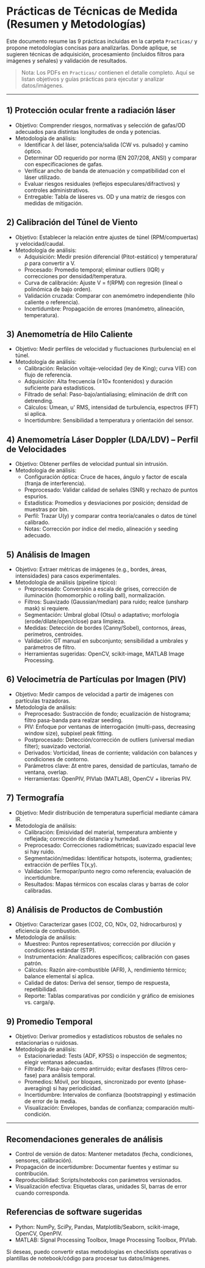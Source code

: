 # Prácticas de Técnicas de Medida (Resumen y Metodologías)

Este documento resume las 9 prácticas incluidas en la carpeta `Practicas/` y propone metodologías concisas para analizarlas. Donde aplique, se sugieren técnicas de adquisición, procesamiento (incluidos filtros para imágenes y señales) y validación de resultados.

> Nota: Los PDFs en `Practicas/` contienen el detalle completo. Aquí se listan objetivos y guías prácticas para ejecutar y analizar datos/imágenes.

---

## 1) Protección ocular frente a radiación láser
- Objetivo: Comprender riesgos, normativas y selección de gafas/OD adecuados para distintas longitudes de onda y potencias.
- Metodología de análisis:
  - Identificar λ del láser, potencia/salida (CW vs. pulsado) y camino óptico.
  - Determinar OD requerido por norma (EN 207/208, ANSI) y comparar con especificaciones de gafas.
  - Verificar ancho de banda de atenuación y compatibilidad con el láser utilizado.
  - Evaluar riesgos residuales (reflejos especulares/difractivos) y controles administrativos.
  - Entregable: Tabla de láseres vs. OD y una matriz de riesgos con medidas de mitigación.

## 2) Calibración del Túnel de Viento
- Objetivo: Establecer la relación entre ajustes de túnel (RPM/compuertas) y velocidad/caudal.
- Metodología de análisis:
  - Adquisición: Medir presión diferencial (Pitot-estático) y temperatura/ρ para convertir a V.
  - Procesado: Promedio temporal; eliminar outliers (IQR) y correcciones por densidad/temperatura.
  - Curva de calibración: Ajuste V = f(RPM) con regresión (lineal o polinómica de bajo orden).
  - Validación cruzada: Comparar con anemómetro independiente (hilo caliente o referencia).
  - Incertidumbre: Propagación de errores (manómetro, alineación, temperatura).

## 3) Anemometría de Hilo Caliente
- Objetivo: Medir perfiles de velocidad y fluctuaciones (turbulencia) en el túnel.
- Metodología de análisis:
  - Calibración: Relación voltaje-velocidad (ley de King); curva V(E) con flujo de referencia.
  - Adquisición: Alta frecuencia (≥10× fcontenidos) y duración suficiente para estadísticos.
  - Filtrado de señal: Paso-bajo/antialiasing; eliminación de drift con detrending.
  - Cálculos: Umean, u' RMS, intensidad de turbulencia, espectros (FFT) si aplica.
  - Incertidumbre: Sensibilidad a temperatura y orientación del sensor.

## 4) Anemometría Láser Doppler (LDA/LDV) – Perfil de Velocidades
- Objetivo: Obtener perfiles de velocidad puntual sin intrusión.
- Metodología de análisis:
  - Configuración óptica: Cruce de haces, ángulo y factor de escala (franja de interferencia).
  - Preprocesado: Validar calidad de señales (SNR) y rechazo de puntos espurios.
  - Estadística: Promedios y desviaciones por posición; densidad de muestras por bin.
  - Perfil: Trazar U(y) y comparar contra teoría/canales o datos de túnel calibrado.
  - Notas: Corrección por índice del medio, alineación y seeding adecuado.

## 5) Análisis de Imagen
- Objetivo: Extraer métricas de imágenes (e.g., bordes, áreas, intensidades) para casos experimentales.
- Metodología de análisis (pipeline típico):
  - Preprocesado: Conversión a escala de grises, corrección de iluminación (homomorphic o rolling ball), normalización.
  - Filtros: Suavizado (Gaussian/median) para ruido; realce (unsharp mask) si requiere.
  - Segmentación: Umbral global (Otsu) o adaptativo; morfología (erode/dilate/open/close) para limpieza.
  - Medidas: Detección de bordes (Canny/Sobel), contornos, áreas, perímetros, centroides.
  - Validación: GT manual en subconjunto; sensibilidad a umbrales y parámetros de filtro.
  - Herramientas sugeridas: OpenCV, scikit-image, MATLAB Image Processing.

## 6) Velocimetría de Partículas por Imagen (PIV)
- Objetivo: Medir campos de velocidad a partir de imágenes con partículas trazadoras.
- Metodología de análisis:
  - Preprocesado: Sustracción de fondo; ecualización de histograma; filtro pasa-banda para realzar seeding.
  - PIV: Enfoque por ventanas de interrogación (multi-pass, decreasing window size), subpixel peak fitting.
  - Postprocesado: Detección/corrección de outliers (universal median filter); suavizado vectorial.
  - Derivados: Vorticidad, líneas de corriente; validación con balances y condiciones de contorno.
  - Parámetros clave: Δt entre pares, densidad de partículas, tamaño de ventana, overlap.
  - Herramientas: OpenPIV, PIVlab (MATLAB), OpenCV + librerías PIV.

## 7) Termografía
- Objetivo: Medir distribución de temperatura superficial mediante cámara IR.
- Metodología de análisis:
  - Calibración: Emisividad del material, temperatura ambiente y reflejada; corrección de distancia y humedad.
  - Preprocesado: Correcciones radiométricas; suavizado espacial leve si hay ruido.
  - Segmentación/medidas: Identificar hotspots, isoterma, gradientes; extracción de perfiles T(x,y).
  - Validación: Termopar/punto negro como referencia; evaluación de incertidumbre.
  - Resultados: Mapas térmicos con escalas claras y barras de color calibradas.

## 8) Análisis de Productos de Combustión
- Objetivo: Caracterizar gases (CO2, CO, NOx, O2, hidrocarburos) y eficiencia de combustión.
- Metodología de análisis:
  - Muestreo: Puntos representativos; corrección por dilución y condiciones estándar (STP).
  - Instrumentación: Analizadores específicos; calibración con gases patrón.
  - Cálculos: Razón aire-combustible (AFR), λ, rendimiento térmico; balance elemental si aplica.
  - Calidad de datos: Deriva del sensor, tiempo de respuesta, repetibilidad.
  - Reporte: Tablas comparativas por condición y gráfico de emisiones vs. carga/φ.

## 9) Promedio Temporal
- Objetivo: Derivar promedios y estadísticos robustos de señales no estacionarias o ruidosas.
- Metodología de análisis:
  - Estacionariedad: Tests (ADF, KPSS) o inspección de segmentos; elegir ventanas adecuadas.
  - Filtrado: Pasa-bajo como antirruido; evitar desfases (filtros cero-fase) para análisis temporal.
  - Promedios: Móvil, por bloques, sincronizado por evento (phase-averaging) si hay periodicidad.
  - Incertidumbre: Intervalos de confianza (bootstrapping) y estimación de error de la media.
  - Visualización: Envelopes, bandas de confianza; comparación multi-condición.

---

## Recomendaciones generales de análisis
- Control de versión de datos: Mantener metadatos (fecha, condiciones, sensores, calibración).
- Propagación de incertidumbre: Documentar fuentes y estimar su contribución.
- Reproducibilidad: Scripts/notebooks con parámetros versionados.
- Visualización efectiva: Etiquetas claras, unidades SI, barras de error cuando corresponda.

## Referencias de software sugeridas
- Python: NumPy, SciPy, Pandas, Matplotlib/Seaborn, scikit-image, OpenCV, OpenPIV.
- MATLAB: Signal Processing Toolbox, Image Processing Toolbox, PIVlab.

Si deseas, puedo convertir estas metodologías en checklists operativas o plantillas de notebook/código para procesar tus datos/imágenes.
